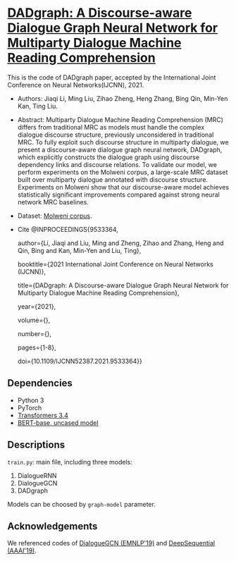 # [DADgraph: A Discourse-aware Dialogue Graph Neural Network for Multiparty Dialogue Machine Reading Comprehension](https://arxiv.org/abs/2104.12377)

This is the code of DADgraph paper, accepted by the International Joint Conference on Neural Networks(IJCNN), 2021. 

* Authors: Jiaqi Li, Ming Liu, Zihao Zheng, Heng Zhang, Bing Qin, Min-Yen Kan, Ting Liu. 

* Abstract: Multiparty Dialogue Machine Reading Comprehension (MRC) differs from traditional MRC as models must handle the complex dialogue discourse structure, previously unconsidered in traditional MRC. To fully exploit such discourse structure in multiparty dialogue, we present a discourse-aware dialogue graph neural network, DADgraph, which explicitly constructs the dialogue graph using discourse dependency links and discourse relations. To validate our model, we perform experiments on the Molweni corpus, a large-scale MRC dataset built over multiparty dialogue annotated with discourse structure. Experiments on Molweni show that our discourse-aware model achieves statistically significant improvements compared against strong neural network MRC baselines.

* Dataset: [Molweni corpus](https://github.com/hit-scir/molweni).

* Cite
@INPROCEEDINGS{9533364,

  author={Li, Jiaqi and Liu, Ming and Zheng, Zihao and Zhang, Heng and Qin, Bing and Kan, Min-Yen and Liu, Ting},
  
  booktitle={2021 International Joint Conference on Neural Networks (IJCNN)}, 
  
  title={DADgraph: A Discourse-aware Dialogue Graph Neural Network for Multiparty Dialogue Machine Reading Comprehension}, 
  
  year={2021},
  
  volume={},
  
  number={},
  
  pages={1-8},
  
  doi={10.1109/IJCNN52387.2021.9533364}}


## Dependencies

* Python 3
* PyTorch 
* [Transformers 3.4](https://github.com/huggingface/transformers)
* [BERT-base, uncased model](https://huggingface.co/bert-base-uncased/tree/main)

## Descriptions

`train.py`: main file, including three models:
1. DialogueRNN
2. DialogueGCN
3. DADgraph

Models can be choosed by `graph-model` parameter.

## Acknowledgements

We referenced codes of [DialogueGCN (EMNLP'19)](https://github.com/declare-lab/conv-emotion#dialoguegcn-a-graph-convolutional-neural-network-for-emotion-recognition-in-conversation) and [DeepSequential (AAAI'19)](https://github.com/shizhouxing/DialogueDiscourseParsing).
